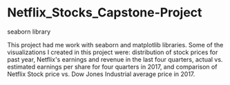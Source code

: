 # Netflix_Stocks_Capstone-Project
seaborn library

This project had me work with seaborn and matplotlib libraries. Some of the visualizations I created in this project were: distribution of stock prices for past year, Netflix's earnings and revenue in the last four quarters, actual vs. estimated earnings per share for four quarters in 2017, and comparison of Netflix Stock price vs. Dow Jones Industrial average price in 2017.
